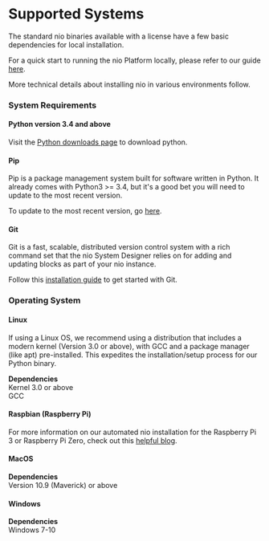 # Supported Systems

The standard nio binaries available with a license have a few basic dependencies for local installation.

For a quick start to running the nio Platform locally, please refer to our guide [here](/running-nio/locally.md).

More technical details about installing nio in various environments follow.

### System Requirements

#### Python version 3.4 and above

Visit the [Python downloads page](https://www.python.org/downloads/) to download python.

#### Pip

Pip is a package management system built for software written in Python. It already comes with Python3 >= 3.4, but it's a good bet you will need to update to the most recent version.

To update to the most recent version, go [here](https://pip.pypa.io/en/stable/installing/).

#### Git

Git is a fast, scalable, distributed version control system with a rich command set that the nio System Designer relies on for adding and updating blocks as part of your nio instance.

Follow this [installation guide](https://git-scm.com/book/en/v2/Getting-Started-Installing-Git) to get started with Git.

### Operating System
#### Linux

If using a Linux OS, we recommend using a distribution that includes a modern kernel (Version 3.0 or above), with GCC and a package manager (like apt) pre-installed. This expedites the installation/setup process for our Python binary.

**Dependencies**<br>Kernel 3.0 or above<br>GCC

#### Raspbian (Raspberry Pi)

For more information on our automated nio installation for the Raspberry Pi 3 or Raspberry Pi Zero, check out this [helpful blog](https://niolabs.com/blog/baking-nio-into-a-raspberry-pi).

#### MacOS

**Dependencies**<br>Version 10.9 (Maverick) or above
<!-- TODO: waiting on final install process -->

#### Windows

**Dependencies**<br>Windows 7-10
<!-- TODO: waiting on final install process -->
